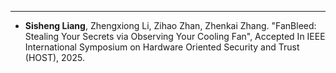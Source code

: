 ---
* <strong>Sisheng Liang</strong>, Zhengxiong Li, Zihao Zhan, Zhenkai Zhang. "FanBleed: Stealing Your Secrets via Observing Your Cooling Fan", Accepted In IEEE International Symposium on Hardware Oriented Security and Trust (HOST), 2025.







